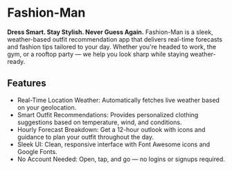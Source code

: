 # Fashion-Man
**Dress Smart. Stay Stylish. Never Guess Again.**
Fashion-Man is a sleek, weather-based outfit recommendation app that delivers real-time forecasts and fashion tips tailored to your day. Whether you're headed to work, the gym, or a rooftop party — we help you look sharp while staying weather-ready.

## Features
- Real-Time Location Weather: Automatically fetches live weather based on your geolocation.
- Smart Outfit Recommendations: Provides personalized clothing suggestions based on temperature, wind, and conditions.
- Hourly Forecast Breakdown: Get a 12-hour outlook with icons and guidance to plan your outfit throughout the day.
- Sleek UI: Clean, responsive interface with Font Awesome icons and Google Fonts.
- No Account Needed: Open, tap, and go — no logins or signups required.
  
